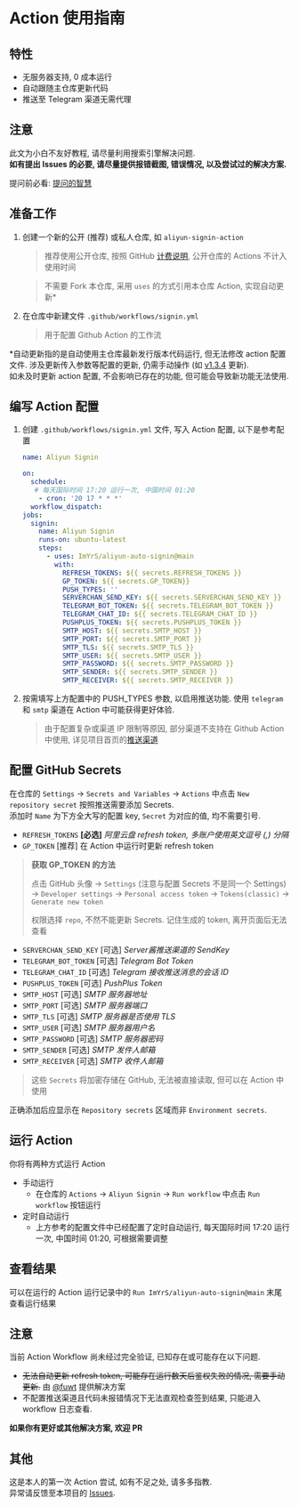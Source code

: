 # Action 使用指南

## 特性

- 无服务器支持, 0 成本运行
- 自动跟随主仓库更新代码
- 推送至 Telegram 渠道无需代理

## 注意

此文为小白不友好教程, 请尽量利用搜索引擎解决问题.  
**如有提出 Issues 的必要, 请尽量提供报错截图, 错误情况, 以及尝试过的解决方案.**

提问前必看: [提问的智慧](https://github.com/ryanhanwu/How-To-Ask-Questions-The-Smart-Way/blob/main/README-zh_CN.md)

## 准备工作

1. 创建一个新的公开 (推荐) 或私人仓库, 如 `aliyun-signin-action`
   > 推荐使用公开仓库, 按照 GitHub [计费说明](https://github.com/settings/billing/plans), 公开仓库的 Actions 不计入使用时间

   > 不需要 Fork 本仓库, 采用 `uses` 的方式引用本仓库 Action, 实现自动更新*

2. 在仓库中新建文件 `.github/workflows/signin.yml`
   > 用于配置 Github Action 的工作流

*自动更新指的是自动使用主仓库最新发行版本代码运行, 但无法修改 action 配置文件. 涉及更新传入参数等配置的更新,
仍需手动操作 (如 [v1.3.4](https://github.com/ImYrS/aliyun-auto-signin/releases/tag/v1.3.4) 更新).  
如未及时更新 action 配置, 不会影响已存在的功能, 但可能会导致新功能无法使用.

## 编写 Action 配置

1. 创建 `.github/workflows/signin.yml` 文件, 写入 Action 配置, 以下是参考配置
    ```yaml
    name: Aliyun Signin
    
    on:
      schedule:
       # 每天国际时间 17:20 运行一次, 中国时间 01:20
        - cron: '20 17 * * *'
      workflow_dispatch:
    jobs:
      signin:
        name: Aliyun Signin
        runs-on: ubuntu-latest
        steps:
          - uses: ImYrS/aliyun-auto-signin@main
            with:
              REFRESH_TOKENS: ${{ secrets.REFRESH_TOKENS }}
              GP_TOKEN: ${{ secrets.GP_TOKEN}}
              PUSH_TYPES: ''
              SERVERCHAN_SEND_KEY: ${{ secrets.SERVERCHAN_SEND_KEY }}
              TELEGRAM_BOT_TOKEN: ${{ secrets.TELEGRAM_BOT_TOKEN }}
              TELEGRAM_CHAT_ID: ${{ secrets.TELEGRAM_CHAT_ID }}
              PUSHPLUS_TOKEN: ${{ secrets.PUSHPLUS_TOKEN }}
              SMTP_HOST: ${{ secrets.SMTP_HOST }}
              SMTP_PORT: ${{ secrets.SMTP_PORT }}
              SMTP_TLS: ${{ secrets.SMTP_TLS }}
              SMTP_USER: ${{ secrets.SMTP_USER }}
              SMTP_PASSWORD: ${{ secrets.SMTP_PASSWORD }}
              SMTP_SENDER: ${{ secrets.SMTP_SENDER }}
              SMTP_RECEIVER: ${{ secrets.SMTP_RECEIVER }}
    ```

2. 按需填写上方配置中的 PUSH_TYPES 参数, 以启用推送功能. 使用 `telegram` 和 `smtp` 渠道在 Action 中可能获得更好体验.
   > 由于配置复杂或渠道 IP 限制等原因, 部分渠道不支持在 Github Action 中使用,
   详见项目首页的[推送渠道](https://github.com/ImYrS/aliyun-auto-signin/blob/main/README.md#%E6%8E%A8%E9%80%81%E6%B8%A0%E9%81%93)

## 配置 GitHub Secrets

在仓库的 `Settings` -> `Secrets and Variables` -> `Actions` 中点击 `New repository secret` 按照推送需要添加 Secrets.  
添加时 `Name` 为下方全大写的配置 key, `Secret` 为对应的值, 均不需要引号.

- `REFRESH_TOKENS` **[必选]** *阿里云盘 refresh token, 多账户使用英文逗号 (,) 分隔*
- `GP_TOKEN` [推荐] 在 Action 中运行时更新 refresh token

> **获取 GP_TOKEN 的方法**
>
> 点击 GitHub 头像 -> `Settings` (注意与配置 Secrets 不是同一个
> Settings) -> `Developer settings` -> `Personal access token` -> `Tokens(classic)` -> `Generate new token`
>
> 权限选择 `repo`, 不然不能更新 Secrets. 记住生成的 token, 离开页面后无法查看

- `SERVERCHAN_SEND_KEY` [可选] *Server酱推送渠道的 SendKey*
- `TELEGRAM_BOT_TOKEN` [可选] *Telegram Bot Token*
- `TELEGRAM_CHAT_ID` [可选] *Telegram 接收推送消息的会话 ID*
- `PUSHPLUS_TOKEN` [可选] *PushPlus Token*
- `SMTP_HOST` [可选] *SMTP 服务器地址*
- `SMTP_PORT` [可选] *SMTP 服务器端口*
- `SMTP_TLS` [可选] *SMTP 服务器是否使用 TLS*
- `SMTP_USER` [可选] *SMTP 服务器用户名*
- `SMTP_PASSWORD` [可选] *SMTP 服务器密码*
- `SMTP_SENDER` [可选] *SMTP 发件人邮箱*
- `SMTP_RECEIVER` [可选] *SMTP 收件人邮箱*

> 这些 `Secrets` 将加密存储在 GitHub, 无法被直接读取, 但可以在 Action 中使用

正确添加后应显示在 `Repository secrets` 区域而非 `Environment secrets`.

## 运行 Action

你将有两种方式运行 Action

- 手动运行
    - 在仓库的 `Actions` -> `Aliyun Signin` -> `Run workflow` 中点击 `Run workflow` 按钮运行
- 定时自动运行
    - 上方参考的配置文件中已经配置了定时自动运行, 每天国际时间 17:20 运行一次, 中国时间 01:20, 可根据需要调整

## 查看结果

可以在运行的 Action 运行记录中的 `Run ImYrS/aliyun-auto-signin@main` 末尾查看运行结果

## 注意

当前 Action Workflow 尚未经过完全验证, 已知存在或可能存在以下问题.

- ~~无法自动更新 refresh token, 可能存在运行数天后鉴权失败的情况, 需要手动更新.~~ 由 [@fuwt](https://github.com/fuwt)
  提供解决方案
- 不配置推送渠道且代码未报错情况下无法直观检查签到结果, 只能进入 workflow 日志查看.

**如果你有更好或其他解决方案, 欢迎 PR**

## 其他

这是本人的第一次 Action 尝试, 如有不足之处, 请多多指教.  
异常请反馈至本项目的 [Issues](https://github.com/ImYrS/aliyun-auto-signin/issues).
